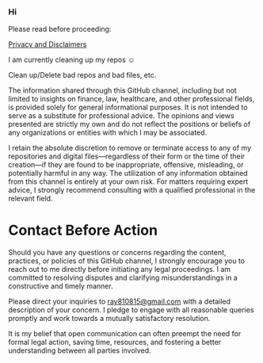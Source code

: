 ### Hi

Please read before proceeding:

[Privacy and Disclaimers](https://github.com/ewdlop/ewdlop/blob/main/Diclaimers.md)

I am currently cleaning up my repos :relaxed:

Clean up/Delete bad repos and bad files, etc.

The information shared through this GitHub channel, including but not limited to insights on finance, law, healthcare, and other professional fields, is provided solely for general informational purposes. It is not intended to serve as a substitute for professional advice. The opinions and views presented are strictly my own and do not reflect the positions or beliefs of any organizations or entities with which I may be associated.

I retain the absolute discretion to remove or terminate access to any of my repositories and digital files—regardless of their form or the time of their creation—if they are found to be inappropriate, offensive, misleading, or potentially harmful in any way. The utilization of any information obtained from this channel is entirely at your own risk. For matters requiring expert advice, I strongly recommend consulting with a qualified professional in the relevant field.

# Contact Before Action

Should you have any questions or concerns regarding the content, practices, or policies of this GitHub channel, I strongly encourage you to reach out to me directly before initiating any legal proceedings. I am committed to resolving disputes and clarifying misunderstandings in a constructive and timely manner.

Please direct your inquiries to ray810815@gmail.com with a detailed description of your concern. I pledge to engage with all reasonable queries promptly and work towards a mutually satisfactory resolution.

It is my belief that open communication can often preempt the need for formal legal action, saving time, resources, and fostering a better understanding between all parties involved.
